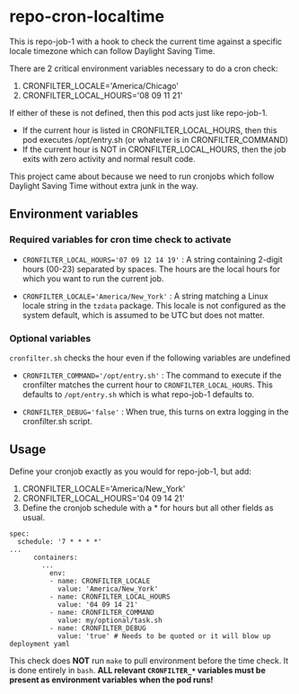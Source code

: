 # repo-cron-localtime

This is repo-job-1 with a hook to check the current time against a specific locale timezone which can follow Daylight Saving Time.

There are 2 critical environment variables necessary to do a cron check:
1. CRONFILTER_LOCALE='America/Chicago'
2. CRONFILTER_LOCAL_HOURS='08 09 11 21'

If either of these is not defined, then this pod acts just like repo-job-1.

- If the current hour is listed in CRONFILTER_LOCAL_HOURS, then this pod executes /opt/entry.sh (or whatever is in CRONFILTER_COMMAND)
- If the current hour is NOT in CRONFILTER_LOCAL_HOURS, then the job exits with zero activity and normal result code.

This project came about because we need to run cronjobs which follow Daylight Saving Time without extra junk in the way.

## Environment variables

### Required variables for cron time check to activate

- `CRONFILTER_LOCAL_HOURS='07 09 12 14 19'`
: A string containing 2-digit hours (00-23) separated by spaces. The hours are the local hours for which you want to run the current job.

- `CRONFILTER_LOCALE='America/New_York'`
: A string matching a Linux locale string in the `tzdata` package. This locale is not configured as the system default, which is assumed to be UTC but does not matter.

### Optional variables

`cronfilter.sh` checks the hour even if the following variables are undefined

- `CRONFILTER_COMMAND='/opt/entry.sh'`
: The command to execute if the cronfilter matches the current hour to `CRONFILTER_LOCAL_HOURS`.
This defaults to `/opt/entry.sh` which is what repo-job-1 defaults to.

- `CRONFILTER_DEBUG='false'`
: When true, this turns on extra logging in the cronfilter.sh script.

## Usage

Define your cronjob exactly as you would for repo-job-1, but add:
1. CRONFILTER_LOCALE='America/New_York'
2. CRONFILTER_LOCAL_HOURS='04 09 14 21'
3. Define the cronjob schedule with a * for hours but all other fields as usual.

```
spec:
  schedule: '7 * * * *'
...
      containers:
        ...
          env:
          - name: CRONFILTER_LOCALE
            value: 'America/New_York'
          - name: CRONFILTER_LOCAL_HOURS
            value: '04 09 14 21'
          - name: CRONFILTER_COMMAND
            value: my/optional/task.sh
          - name: CRONFILTER_DEBUG
            value: 'true' # Needs to be quoted or it will blow up deployment yaml
```

This check does __NOT__ run `make` to pull environment before the time check. It is done entirely in `bash`.
__ALL relevant `CRONFILTER_*` variables must be present as environment variables when the pod runs!__